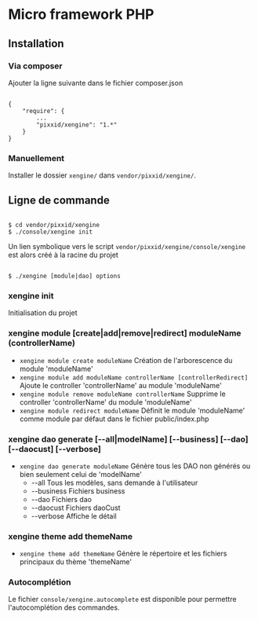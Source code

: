 # Micro framework PHP #

## Installation ##

### Via composer ###

Ajouter la ligne suivante dans le fichier composer.json
```

{
    "require": {
        ...
        "pixxid/xengine": "1.*"
    }
}

```

### Manuellement ###

Installer le dossier `xengine/` dans `vendor/pixxid/xengine/`.

## Ligne de commande ##

```

$ cd vendor/pixxid/xengine
$ ./console/xengine init

```

Un lien symbolique vers le script `vendor/pixxid/xengine/console/xengine` est alors créé à la racine du projet

```

$ ./xengine [module|dao] options

```

### xengine init ###
Initialisation du projet

### xengine module [create|add|remove|redirect] moduleName (controllerName) ###

* `xengine module create moduleName` Création de l'arborescence du module 'moduleName'
* `xengine module add moduleName controllerName [controllerRedirect]` Ajoute le controller 'controllerName' au module 'moduleName'
* `xengine module remove moduleName controllerName` Supprime le controller 'controllerName' du module 'moduleName'
* `xengine module redirect moduleName` Définit le module 'moduleName' comme module par défaut dans le fichier public/index.php

### xengine dao generate [--all|modelName] [--business] [--dao] [--daocust] [--verbose] ###
* `xengine dao generate moduleName` Génère tous les DAO non générés ou bien seulement celui de 'modelName'
    - --all Tous les modèles, sans demande à l'utilisateur
    - --business Fichiers business
    - --dao Fichiers dao
    - --daocust Fichiers daoCust
    - --verbose Affiche le détail

### xengine theme add themeName ###
* `xengine theme add themeName` Génère le répertoire et les fichiers principaux du thème 'themeName'


### Autocomplétion ###

Le fichier `console/xengine.autocomplete` est disponible pour permettre l'autocomplétion des commandes.
